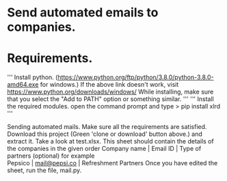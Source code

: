 # Send automated emails to companies.

# Requirements.
'''
  Install python. (https://www.python.org/ftp/python/3.8.0/python-3.8.0-amd64.exe for windows.)
    If the above link doesn't work, visit https://www.python.org/downloads/windows/
    While installing, make sure that you select the "Add to PATH" option or something similar. 
'''
'''
  Install the required modules.
    open the command prompt and type
      > pip install xlrd
'''

Sending automated mails.
  Make sure all the requirements are satisfied.
  Download this project (Green 'clone or download' button above.) and extract it.
  Take a look at test.xlsx.
    This sheet should contain the details of the companies in the given order
    Company name | Email ID | Type of partners (optional)
    for example  
    Pepsico | mail@pepsi.co | Refreshment Partners
  Once you have edited the sheet, run the file, mail.py.
  
